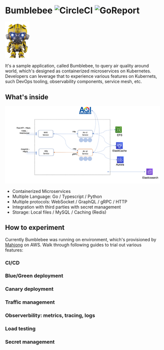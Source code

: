 
# Bumblebee ![CircleCI](https://circleci.com/gh/mahjong-contributions/go-bumblebee-jazz.svg?style=svg) ![GoReport](https://goreportcard.com/badge/github.com/mahjong-contributions/go-bumblebee-jazz)

<img src="./docs/anything.jpg" alt="bumblebee" width="80">

It's a sample application, called Bumblebee,  to query air quality around world, which's designed as containerized microservices on Kubernetes. Developers can leverage that to experience various features on Kubernets, such DevOps tooling, observability components, service mesh, etc. 




## What's inside

<img src="./docs/what.png" alt="what">

- Containerized Microservices
- Multiple Language: Go / Typescript / Python
- Multiple protocols: WebSocket / GraphQL / gRPC / HTTP
- Integration with third parties with secret management
- Storage: Local files / MySQL / Caching (Redis)



## How to experiment 

Currently Bumblebee was running on environment, which's provisioned by [Mahjong](https://github.com/awslabs/aws-solutions-assembler) on AWS. Walk through following guides to trial out various features:

### CI/CD

### Blue/Green deployment
### Canary deployment
### Traffic management
### Observerbility: metrics, tracing, logs
### Load testing
### Secret management






